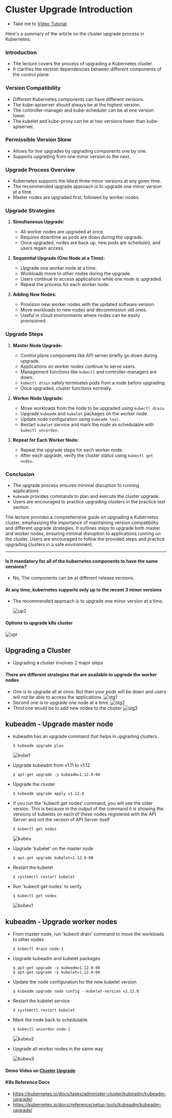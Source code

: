 # Cluster Upgrade Introduction
  - Take me to [Video Tutorial](https://kodekloud.com/topic/cluster-upgrade-introduction/)



Here's a summary of the article on the cluster upgrade process in Kubernetes:

### Introduction
- The lecture covers the process of upgrading a Kubernetes cluster.
- It clarifies the version dependencies between different components of the control plane.

### Version Compatibility
- Different Kubernetes components can have different versions.
- The kube-apiserver should always be at the highest version.
- The controller-manager and kube-scheduler can be at one version lower.
- The kubelet and kube-proxy can be at two versions lower than kube-apiserver.

### Permissible Version Skew
- Allows for live upgrades by upgrading components one by one.
- Supports upgrading from one minor version to the next.

### Upgrade Process Overview
- Kubernetes supports the latest three minor versions at any given time.
- The recommended upgrade approach is to upgrade one minor version at a time.
- Master nodes are upgraded first, followed by worker nodes.

### Upgrade Strategies
1. **Simultaneous Upgrade:**
   - All worker nodes are upgraded at once.
   - Requires downtime as pods are down during the upgrade.
   - Once upgraded, nodes are back up, new pods are scheduled, and users regain access.

2. **Sequential Upgrade (One Node at a Time):**
   - Upgrade one worker node at a time.
   - Workloads move to other nodes during the upgrade.
   - Users continue to access applications while one node is upgraded.
   - Repeat the process for each worker node.

3. **Adding New Nodes:**
   - Provision new worker nodes with the updated software version.
   - Move workloads to new nodes and decommission old ones.
   - Useful in cloud environments where nodes can be easily provisioned.

### Upgrade Steps
1. **Master Node Upgrade:**
   - Control plane components like API server briefly go down during upgrade.
   - Applications on worker nodes continue to serve users.
   - Management functions like `kubectl` and controller-managers are down.
   - `kubectl drain` safely terminates pods from a node before upgrading.
   - Once upgraded, cluster functions normally.

2. **Worker Node Upgrade:**
   - Move workloads from the node to be upgraded using `kubectl drain`.
   - Upgrade `kubeadm` and `kubelet` packages on the worker node.
   - Update node configuration using `kubeadm tool`.
   - Restart `kubelet` service and mark the node as schedulable with `kubectl uncordon`.

3. **Repeat for Each Worker Node:**
   - Repeat the upgrade steps for each worker node.
   - After each upgrade, verify the cluster status using `kubectl get nodes`.

### Conclusion
- The upgrade process ensures minimal disruption to running applications.
- `kubeadm` provides commands to plan and execute the cluster upgrade.
- Users are encouraged to practice upgrading clusters in the practice test section.

The lecture provides a comprehensive guide on upgrading a Kubernetes cluster, emphasizing the importance of maintaining version compatibility and different upgrade strategies. It outlines steps to upgrade both master and worker nodes, ensuring minimal disruption to applications running on the cluster. Users are encouraged to follow the provided steps and practice upgrading clusters in a safe environment.



___________________________________________________________________________________________________________________________________



  
#### Is it mandatory for all of the kubernetes components to have the same versions?
- No, The components can be at different release versions.
  
#### At any time, kubernetes supports only up to the recent 3 minor versions
- The recommended approach is to upgrade one minor version at a time.
  
  ![up2](../../images/up2.PNG)
  
#### Options to upgrade k8s cluster
 
  ![opt](../../images/opt.PNG)
  
## Upgrading a Cluster
- Upgrading a cluster involves 2 major steps
  
#### There are different strategies that are available to upgrade the worker nodes
- One is to upgrade all at once. But then your pods will be down and users will not be able to access the applications.
  ![stg1](../../images/stg1.PNG)
- Second one is to upgrade one node at a time. 
  ![stg2](../../images/stg2.PNG)
- Third one would be to add new nodes to the cluster
  ![stg3](../../images/stg3.PNG)
  
## kubeadm - Upgrade master node
- kubeadm has an upgrade command that helps in upgrading clusters.
  ```
  $ kubeadm upgrade plan
  ```
  ![kube1](../../images/kube1.png)
  
- Upgrade kubeadm from v1.11 to v1.12
  ```
  $ apt-get upgrade -y kubeadm=1.12.0-00
  ```
- Upgrade the cluster
  ```
  $ kubeadm upgrade apply v1.12.0
  ```
- If you run the 'kubectl get nodes' command, you will see the older version. This is because in the output of the command it is showing the versions of kubelets on each of these nodes registered with the API Server and not the version of API Server itself  
  ```
  $ kubectl get nodes
  ```
  
  ![kubeu](../../images/kubeu.PNG)
  
- Upgrade 'kubelet' on the master node
  ```
  $ apt-get upgrade kubelet=1.12.0-00
  ```
- Restart the kubelet
  ```
  $ systemctl restart kubelet
  ```
- Run 'kubectl get nodes' to verify
  ```
  $ kubectl get nodes
  ```
  
  ![kubeu1](../../images/kubeu1.PNG)
 
## kubeadm - Upgrade worker nodes
  
- From master node, run 'kubectl drain' command to move the workloads to other nodes
  ```
  $ kubectl drain node-1
  ```
- Upgrade kubeadm and kubelet packages
  ```
  $ apt-get upgrade -y kubeadm=1.12.0-00
  $ apt-get upgrade -y kubelet=1.12.0-00
  ```
- Update the node configuration for the new kubelet version
  ```
  $ kubeadm upgrade node config --kubelet-version v1.12.0
  ```
- Restart the kubelet service
  ```
  $ systemctl restart kubelet
  ```
- Mark the node back to schedulable
  ```
  $ kubectl uncordon node-1
  ```
  
  ![kubeu2](../../images/kubeu2.PNG)
  
- Upgrade all worker nodes in the same way

  ![kubeu3](../../images/kubeu3.PNG)
  

#### Demo Video on [Cluster Upgrade](https://kodekloud.com/topic/demo-cluster-upgrade/)

#### K8s Reference Docs
- https://kubernetes.io/docs/tasks/administer-cluster/kubeadm/kubeadm-upgrade/
- https://kubernetes.io/docs/reference/setup-tools/kubeadm/kubeadm-upgrade/
  
